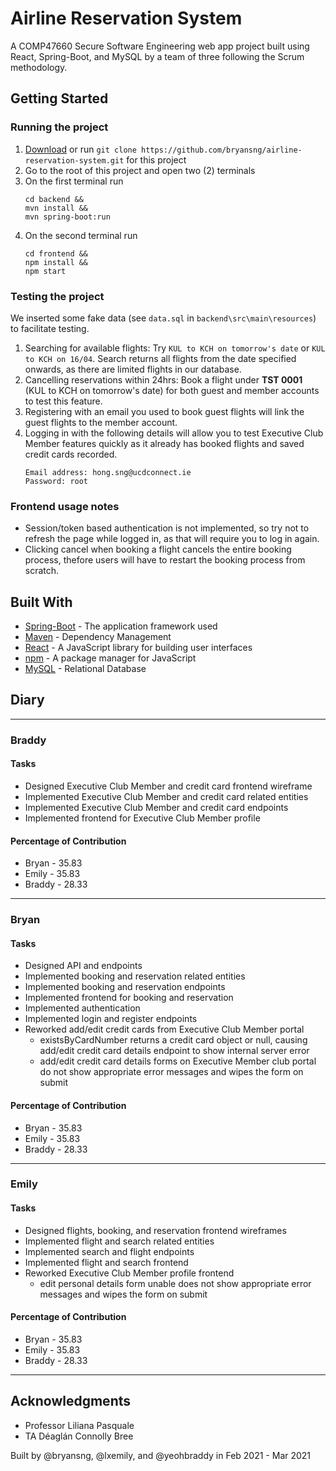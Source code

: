 # Airline Reservation System

A COMP47660 Secure Software Engineering web app project built using React, Spring-Boot, and MySQL by a team of three following the Scrum methodology.

## Getting Started

### Running the project

1. [Download](https://github.com/bryansng/airline-reservation-system) or run `git clone https://github.com/bryansng/airline-reservation-system.git` for this project
2. Go to the root of this project and open two (2) terminals
3. On the first terminal run
   ```
   cd backend &&
   mvn install &&
   mvn spring-boot:run
   ```
4. On the second terminal run
   ```
   cd frontend &&
   npm install &&
   npm start
   ```
### Testing the project

We inserted some fake data (see `data.sql` in `backend\src\main\resources`) to facilitate testing.

1. Searching for available flights: Try `KUL to KCH on tomorrow's date` or `KUL to KCH on 16/04`. Search returns all flights from the date specified onwards, as there are limited flights in our database.
2. Cancelling reservations within 24hrs: Book a flight under **TST 0001** (KUL to KCH on tomorrow's date) for both guest and member accounts to test this feature.
3. Registering with an email you used to book guest flights will link the guest flights to the member account.
4. Logging in with the following details will allow you to test Executive Club Member features quickly as it already has booked flights and saved credit cards recorded.
   ```
   Email address: hong.sng@ucdconnect.ie
   Password: root
   ```

### Frontend usage notes

- Session/token based authentication is not implemented, so try not to refresh the page while logged in, as that will require you to log in again.
- Clicking cancel when booking a flight cancels the entire booking process, thefore users will have to restart the booking process from scratch.

## Built With

- [Spring-Boot](https://spring.io/projects/spring-boot) - The application framework used
- [Maven](https://maven.apache.org/) - Dependency Management
- [React](https://reactjs.org/) - A JavaScript library for building user interfaces
- [npm](https://www.npmjs.com/) - A package manager for JavaScript
- [MySQL](https://www.mysql.com/) - Relational Database

## Diary

---

### **Braddy**

#### Tasks

- Designed Executive Club Member and credit card frontend wireframe
- Implemented Executive Club Member and credit card related entities
- Implemented Executive Club Member and credit card endpoints
- Implemented frontend for Executive Club Member profile

#### Percentage of Contribution

- Bryan - 35.83
- Emily - 35.83
- Braddy - 28.33

---

### **Bryan**

#### Tasks

- Designed API and endpoints
- Implemented booking and reservation related entities
- Implemented booking and reservation endpoints
- Implemented frontend for booking and reservation
- Implemented authentication
- Implemented login and register endpoints
- Reworked add/edit credit cards from Executive Club Member portal
  - existsByCardNumber returns a credit card object or null, causing add/edit credit card details endpoint to show internal server error
  - add/edit credit card details forms on Executive Member club portal do not show appropriate error messages and wipes the form on submit

#### Percentage of Contribution

- Bryan - 35.83
- Emily - 35.83
- Braddy - 28.33

---

### **Emily**

#### Tasks

- Designed flights, booking, and reservation frontend wireframes
- Implemented flight and search related entities
- Implemented search and flight endpoints
- Implemented flight and search frontend
- Reworked Executive Club Member profile frontend
  - edit personal details form unable does not show appropriate error messages and wipes the form on submit

#### Percentage of Contribution

- Bryan - 35.83
- Emily - 35.83
- Braddy - 28.33

---

## Acknowledgments

- Professor Liliana Pasquale
- TA Déaglán Connolly Bree

Built by @bryansng, @lxemily, and @yeohbraddy in Feb 2021 - Mar 2021
